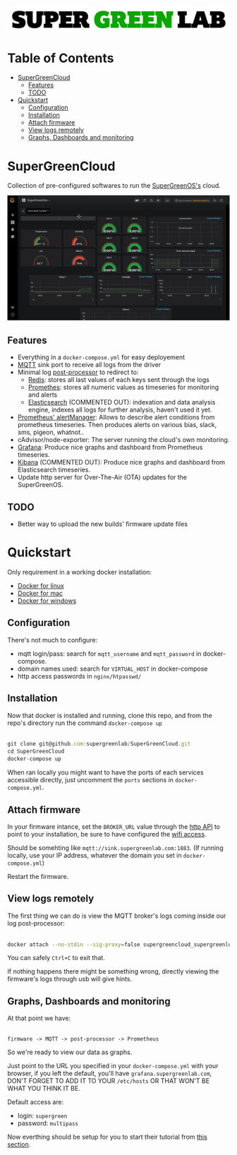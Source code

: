 ![SuperGreenLab](assets/sgl.png?raw=true "SuperGreenLab")

Table of Contents
=================

   * [SuperGreenCloud](#supergreencloud)
      * [Features](#features)
      * [TODO](#todo)
   * [Quickstart](#quickstart)
      * [Configuration](#configuration)
      * [Installation](#installation)
      * [Attach firmware](#attach-firmware)
      * [View logs remotely](#view-logs-remotely)
      * [Graphs, Dashboards and monitoring](#graphs-dashboards-and-monitoring)

# SuperGreenCloud

Collection of pre-configured softwares to run the [SuperGreenOS's](https://github.com/supergreenlab/SuperGreenOS) cloud.

![ScreenShot](assets/screenshot.png?raw=true "Screenshot")

## Features

- Everything in a `docker-compose.yml` for easy deployement
- [MQTT](https://mosquitto.org/) sink port to receive all logs from the driver
- Minimal log [post-processor](https://github.com/supergreenlab/SuperGreenLog) to redirect to:
  - [Redis](https://redis.io/): stores all last values of each keys sent through the logs
  - [Promethes](https://prometheus.io/): stores all numeric values as timeseries for monitoring and alerts
  - [Elasticsearch](https://www.elastic.co/) (COMMENTED OUT): indexation and data analysis engine, indexes all logs for further analysis, haven't used it yet.
- [Prometheus' alertManager](https://prometheus.io/docs/alerting/alertmanager/): Allows to describe alert conditions from prometheus timeseries. Then produces alerts on various bias, slack, sms, pigeon, whatnot..
- cAdvisor/node-exporter: The server running the cloud's own monitoring.
- [Grafana](https://grafana.com/): Produce nice graphs and dashboard from Prometheus timeseries.
- [Kibana](https://www.elastic.co/products/kibana) (COMMENTED OUT): Produce nice graphs and dashboard from Elasticsearch timeseries.
- Update http server for Over-The-Air (OTA) updates for the SuperGreenOS.

## TODO

- Better way to upload the new builds' firmware update files

# Quickstart

Only requirement in a working docker installation:

- [Docker for linux](https://docs.docker.com/install/)
- [Docker for mac](https://docs.docker.com/docker-for-mac/)
- [Docker for windows](https://docs.docker.com/docker-for-windows/)

## Configuration

There's not much to configure:

- mqtt login/pass: search for `mqtt_username` and `mqtt_password` in docker-compose.
- domain names used: search for `VIRTUAL_HOST` in docker-compose
- http access passwords in `nginx/htpasswd/`

## Installation

Now that docker is installed and running, clone this repo, and from the repo's directory run the command `docker-compose up`

```js

git clone git@github.com:supergreenlab/SuperGreenCloud.git
cd SuperGreenCloud
docker-compose up

```

When ran locally you might want to have the ports of each services accessible directly, just uncomment the `ports` sections in `docker-compose.yml`.

## Attach firmware

In your firmware intance, set the `BROKER_URL` value through the [http API](https://github.com/supergreenlab/SuperGreenOSBoilerplate#http-access) to point to your installation, be sure to have configured the [wifi access](https://github.com/supergreenlab/SuperGreenOSBoilerplate#wifi-configuration).

Should be somehting like `mqtt://sink.supergreenlab.com:1883`. (If running locally, use your IP address, whatever the domain you set in `docker-compose.yml`)

Restart the firmware.

## View logs remotely

The first thing we can do is view the MQTT broker's logs coming inside our log post-processor:

```sh

docker attach --no-stdin --sig-proxy=false supergreencloud_supergreenlog_1

```

You can safely `Ctrl+C` to exit that.

If nothing happens there might be something wrong, directly viewing the firmware's logs through usb will give hints.

## Graphs, Dashboards and monitoring

At that point we have:

```

firmware -> MQTT -> post-processor -> Prometheus

```

So we're ready to view our data as graphs.

Just point to the URL you specified in your `docker-compose.yml` with your browser, if you left the default, you'll have `grafana.supergreenlab.com`, DON'T FORGET TO ADD IT TO YOUR `/etc/hosts` OR THAT WON'T BE WHAT YOU THINK IT BE.

Default access are:

- login: `supergreen`
- password: `multipass`

Now everthing should be setup for you to start their tutorial from [this section](http://docs.grafana.org/guides/getting_started/#dashboards-panels-the-building-blocks-of-grafana).
